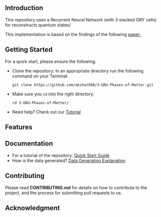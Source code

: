 ## Introduction
This repository uses a Recurrent Neural Network (with 3 stacked GRY cells) for reconstructs quantum states/

This implementation is based on the findings of the following [paper ](https://arxiv.org/abs/1810.10584).


## Getting Started
For a quick start, please ensure the following.

* Clone the repository:
    In an appropriate directory run the following command on your Terminal:

    `git clone https://github.com/akshat998/3-GRU-Phases-of-Matter.git`


* Make sure you `cd` into the right directory.

   `cd 3-GRU-Phases-of-Matter/`

* Need help? Check out our  [Tutorial](docs/Quick_start_GUIDE.ipynb)


## Features





## Documentation
* For a tutorial of the repository: [Quick Start Guide](docs/Quick_start_GUIDE.ipynb)
* How is the data generated? [Data Generation Explanation](docs/data_gen_expln.ipynb)


## Contributing
Please read **CONTRIBUTING.md** for details on how to contribute to the project, and the process for submitting pull requests to us.


## Acknowledgment
